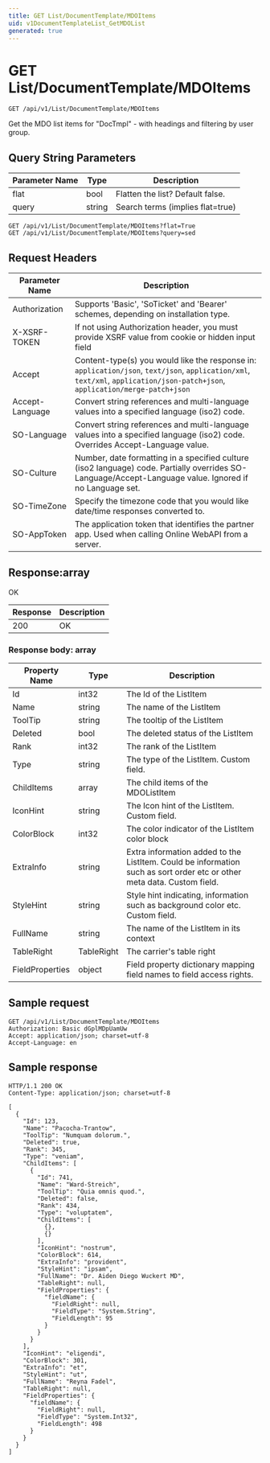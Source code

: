 ```yaml
---
title: GET List/DocumentTemplate/MDOItems
uid: v1DocumentTemplateList_GetMDOList
generated: true
---
```


# GET List/DocumentTemplate/MDOItems

```http
GET /api/v1/List/DocumentTemplate/MDOItems
```

Get the MDO list items for "DocTmpl" - with headings and filtering by user group.







## Query String Parameters

| Parameter Name | Type |  Description |
|----------------|------|--------------|
| flat | bool |  Flatten the list? Default false. |
| query | string |  Search terms (implies flat=true) |

```http
GET /api/v1/List/DocumentTemplate/MDOItems?flat=True
GET /api/v1/List/DocumentTemplate/MDOItems?query=sed
```


## Request Headers

| Parameter Name | Description |
|----------------|-------------|
| Authorization  | Supports 'Basic', 'SoTicket' and 'Bearer' schemes, depending on installation type. |
| X-XSRF-TOKEN   | If not using Authorization header, you must provide XSRF value from cookie or hidden input field |
| Accept         | Content-type(s) you would like the response in: `application/json`, `text/json`, `application/xml`, `text/xml`, `application/json-patch+json`, `application/merge-patch+json` |
| Accept-Language | Convert string references and multi-language values into a specified language (iso2) code. |
| SO-Language | Convert string references and multi-language values into a specified language (iso2) code. Overrides Accept-Language value. |
| SO-Culture | Number, date formatting in a specified culture (iso2 language) code. Partially overrides SO-Language/Accept-Language value. Ignored if no Language set. |
| SO-TimeZone | Specify the timezone code that you would like date/time responses converted to. |
| SO-AppToken | The application token that identifies the partner app. Used when calling Online WebAPI from a server. |


## Response:array

OK

| Response | Description |
|----------------|-------------|
| 200 | OK |

### Response body: array

| Property Name | Type |  Description |
|----------------|------|--------------|
| Id | int32 | The Id of the ListItem |
| Name | string | The name of the ListItem |
| ToolTip | string | The tooltip of the ListItem |
| Deleted | bool | The deleted status of the ListItem |
| Rank | int32 | The rank of the ListItem |
| Type | string | The type of the ListItem. Custom field. |
| ChildItems | array | The child items of the MDOListItem |
| IconHint | string | The Icon hint of the ListItem. Custom field. |
| ColorBlock | int32 | The color indicator of the ListItem color block |
| ExtraInfo | string | Extra information added to the ListItem. Could be information such as sort order etc or other meta data. Custom field. |
| StyleHint | string | Style hint indicating, information such as background color etc. Custom field. |
| FullName | string | The name of the ListItem in its context |
| TableRight | TableRight | The carrier's table right |
| FieldProperties | object | Field property dictionary mapping field names to field access rights. |

## Sample request

```http!
GET /api/v1/List/DocumentTemplate/MDOItems
Authorization: Basic dGplMDpUamUw
Accept: application/json; charset=utf-8
Accept-Language: en
```

## Sample response

```http_
HTTP/1.1 200 OK
Content-Type: application/json; charset=utf-8

[
  {
    "Id": 123,
    "Name": "Pacocha-Trantow",
    "ToolTip": "Numquam dolorum.",
    "Deleted": true,
    "Rank": 345,
    "Type": "veniam",
    "ChildItems": [
      {
        "Id": 741,
        "Name": "Ward-Streich",
        "ToolTip": "Quia omnis quod.",
        "Deleted": false,
        "Rank": 434,
        "Type": "voluptatem",
        "ChildItems": [
          {},
          {}
        ],
        "IconHint": "nostrum",
        "ColorBlock": 614,
        "ExtraInfo": "provident",
        "StyleHint": "ipsam",
        "FullName": "Dr. Aiden Diego Wuckert MD",
        "TableRight": null,
        "FieldProperties": {
          "fieldName": {
            "FieldRight": null,
            "FieldType": "System.String",
            "FieldLength": 95
          }
        }
      }
    ],
    "IconHint": "eligendi",
    "ColorBlock": 301,
    "ExtraInfo": "et",
    "StyleHint": "ut",
    "FullName": "Reyna Fadel",
    "TableRight": null,
    "FieldProperties": {
      "fieldName": {
        "FieldRight": null,
        "FieldType": "System.Int32",
        "FieldLength": 498
      }
    }
  }
]
```
